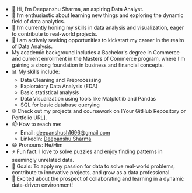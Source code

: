 - 👋 Hi, I’m Deepanshu Sharma, an aspiring Data Analyst.
- 👀 I’m enthusiastic about learning new things and exploring the dynamic field of data analytics.
- 🌱 I’m currently honing my skills in data analysis and visualization, eager to contribute to real-world projects.
- 💼 I am actively seeking opportunities to kickstart my career in the realm of Data Analysis.
- My academic background includes a Bachelor's degree in Commerce and current enrollment in the Masters of Commerce program, where I'm gaining a strong foundation in business and financial concepts.
- 📊 My skills include:
  - Data Cleaning and Preprocessing
  - Exploratory Data Analysis (EDA)
  - Basic statistical analysis
  - Data Visualization using tools like Matplotlib and Pandas
  - SQL for basic database querying
- 🌐 Check out my projects and coursework on [Your GitHub Repository or Portfolio URL].
- 📫 How to reach me:
  - Email: deepanshush1696@gmail.com
  - LinkedIn: [Deepanshu Sharma](https://www.linkedin.com/in/deepanshu-sharma-da/)
- 😄 Pronouns: He/Him
- ⚡ Fun fact: I love to solve puzzles and enjoy finding patterns in seemingly unrelated data.
- 🎯 Goals: To apply my passion for data to solve real-world problems, contribute to innovative projects, and grow as a data professional.
- 🚀 Excited about the prospect of collaborating and learning in a dynamic data-driven environment!

